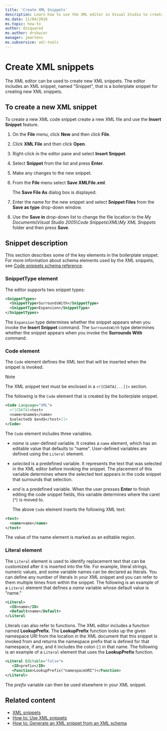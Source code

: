 ```yaml
---
title: 'Create XML Snippets'
description: Learn how to use the XML editor in Visual Studio to create XML snippets that allow you to build XML files more quickly.
ms.date: 11/04/2016
ms.topic: how-to
author: dzsquared
ms.author: drskwier
manager: jmartens
ms.subservice: xml-tools
---
```

# Create XML snippets


The XML editor can be used to create new XML snippets. The editor includes an XML snippet, named "Snippet", that is a boilerplate snippet for creating new XML snippets.

## To create a new XML snippet

To create a new XML code snippet create a new XML file and use the **Insert Snippet** feature.

1. On the **File** menu, click **New** and then click **File**.

2. Click **XML File** and then click **Open**.

3. Right-click in the editor pane and select **Insert Snippet**.

4. Select **Snippet** from the list and press **Enter**.

5. Make any changes to the new snippet.

6. From the **File** menu select **Save XMLFile.xml**.

     The **Save File As** dialog box is displayed.

7. Enter the name for the new snippet and select **Snippet Files** from the **Save as type** drop-down window.

8. Use the **Save in** drop-down list to change the file location to the *My Documents\Visual Studio 2005\Code Snippets\XML\My XML Snippets* folder and then press **Save**.

## Snippet description

This section describes some of the key elements in the boilerplate snippet. For more information about schema elements used by the XML snippets, see [Code snippets schema reference](../ide/code-snippets-schema-reference.md).

### SnippetType element

The editor supports two snippet types:

```xml
<SnippetTypes>
  <SnippetType>SurroundsWith</SnippetType>
  <SnippetType>Expansion</SnippetType>
</SnippetTypes>
```

The `Expansion` type determines whether the snippet appears when you invoke the **Insert Snippet** command. The `SurroundsWith` type determines whether the snippet appears when you invoke the **Surrounds With** command.

### Code element

The `Code` element defines the XML text that will be inserted when the snippet is invoked.

> [!NOTE]
> The XML snippet text must be enclosed in a `<![CDATA[...]]>` section.

The following is the `Code` element that is created by the boilerplate snippet.

```xml
<Code Language="XML">
  <![CDATA[<test>
  <name>$name$</name>
  $selected$ $end$</test>]]>
</Code>
```

The `Code` element includes three variables.

- $name$ is user-defined variable. It creates a `name` element, which has an editable value that defaults to "name". User-defined variables are defined using the `Literal` element.

- $selected$ is a predefined variable. It represents the text that was selected in the XML editor before invoking the snippet. The placement of this variable determines where the selected text appears in the code snippet that surrounds that selection.

- $end$ is a predefined variable. When the user presses **Enter** to finish editing the code snippet fields, this variable determines where the caret (^) is moved to.

  The above `Code` element inserts the following XML text:

```xml
<test>
  <name>name</name>
</test>
```

The value of the name element is marked as an editable region.

### Literal element

The `Literal` element is used to identify replacement text that can be customized after it is inserted into the file. For example, literal strings, numeric values, and some variable names can be declared as literals. You can define any number of literals in your XML snippet and you can refer to them multiple times from within the snippet. The following is an example of a `Literal` element that defines a $name$ variable whose default value is "name."

```xml
<Literal>
  <ID>name</ID>
  <Default>name</Default>
</Literal
```

Literals can also refer to functions. The XML editor includes a function named **LookupPrefix**. The **LookupPrefix** function looks up the given namespace URI from the location in the XML document that this snippet is invoked from and returns the namespace prefix that is defined for that namespace, if any, and it includes the colon (:) in that name. The following is an example of a `Literal` element that uses the **LookupPrefix** function.

```xml
<Literal Editable="false">
   <ID>prefix</ID>
   <Function>LookupPrefix("namespaceURI")</Function>
</Literal>
```

The $prefix$ variable can then be used elsewhere in your XML snippet.

## Related content

- [XML snippets](../xml-tools/xml-snippets.md)
- [How to: Use XML snippets](../xml-tools/how-to-use-xml-snippets.md)
- [How to: Generate an XML snippet from an XML schema](../xml-tools/how-to-generate-an-xml-snippet-from-an-xml-schema.md)
